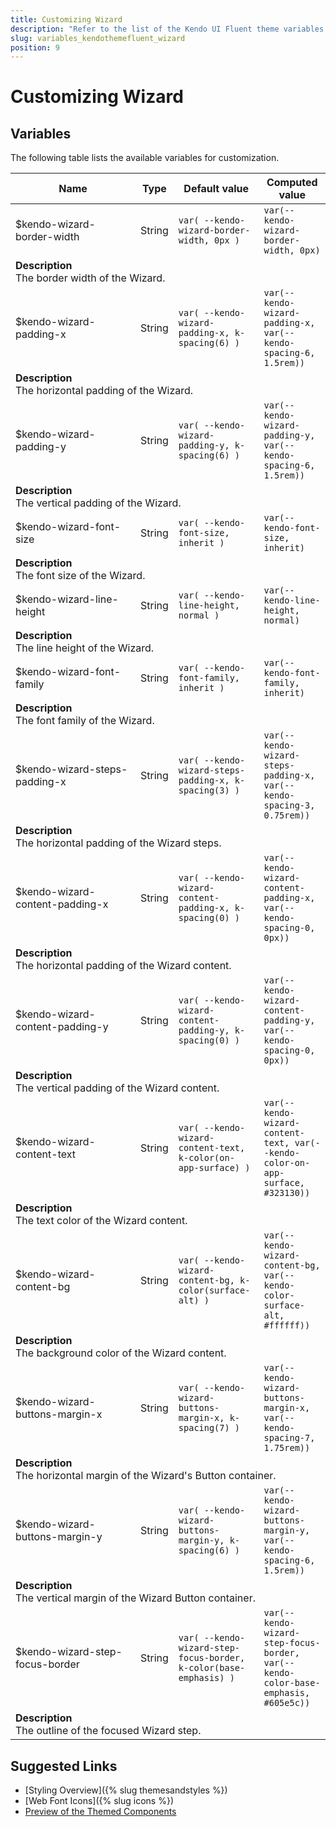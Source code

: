 ```yaml
---
title: Customizing Wizard
description: "Refer to the list of the Kendo UI Fluent theme variables available for customization."
slug: variables_kendothemefluent_wizard
position: 9
---
```


# Customizing Wizard

## Variables

The following table lists the available variables for customization.

<table class="theme-variables">
    <colgroup>
    <col style="width: 200px; white-space:nowrap;" />
    <col />
    <col />
    <col />
</colgroup>
<thead>
    <tr>
        <th>Name</th>
        <th>Type</th>
        <th>Default value</th>
        <th>Computed value</th>
    </tr>
</thead>
<tbody>
        <tr>
    <td>$kendo-wizard-border-width</td>
    <td>String</td>
    <td><code>var( --kendo-wizard-border-width, 0px )</code></td>
    <td><code>var(--kendo-wizard-border-width, 0px)</code></td>
</tr>
<tr>
    <td colspan="4" class="theme-variables-description-container"><div><b>Description</b><div class="theme-variables-description">The border width of the Wizard.</div></div>
    </td>
</tr>
<tr>
    <td>$kendo-wizard-padding-x</td>
    <td>String</td>
    <td><code>var( --kendo-wizard-padding-x, k-spacing(6) )</code></td>
    <td><code>var(--kendo-wizard-padding-x, var(--kendo-spacing-6, 1.5rem))</code></td>
</tr>
<tr>
    <td colspan="4" class="theme-variables-description-container"><div><b>Description</b><div class="theme-variables-description">The horizontal padding of the Wizard.</div></div>
    </td>
</tr>
<tr>
    <td>$kendo-wizard-padding-y</td>
    <td>String</td>
    <td><code>var( --kendo-wizard-padding-y, k-spacing(6) )</code></td>
    <td><code>var(--kendo-wizard-padding-y, var(--kendo-spacing-6, 1.5rem))</code></td>
</tr>
<tr>
    <td colspan="4" class="theme-variables-description-container"><div><b>Description</b><div class="theme-variables-description">The vertical padding of the Wizard.</div></div>
    </td>
</tr>
<tr>
    <td>$kendo-wizard-font-size</td>
    <td>String</td>
    <td><code>var( --kendo-font-size, inherit )</code></td>
    <td><code>var(--kendo-font-size, inherit)</code></td>
</tr>
<tr>
    <td colspan="4" class="theme-variables-description-container"><div><b>Description</b><div class="theme-variables-description">The font size of the Wizard.</div></div>
    </td>
</tr>
<tr>
    <td>$kendo-wizard-line-height</td>
    <td>String</td>
    <td><code>var( --kendo-line-height, normal )</code></td>
    <td><code>var(--kendo-line-height, normal)</code></td>
</tr>
<tr>
    <td colspan="4" class="theme-variables-description-container"><div><b>Description</b><div class="theme-variables-description">The line height of the Wizard.</div></div>
    </td>
</tr>
<tr>
    <td>$kendo-wizard-font-family</td>
    <td>String</td>
    <td><code>var( --kendo-font-family, inherit )</code></td>
    <td><code>var(--kendo-font-family, inherit)</code></td>
</tr>
<tr>
    <td colspan="4" class="theme-variables-description-container"><div><b>Description</b><div class="theme-variables-description">The font family of the Wizard.</div></div>
    </td>
</tr>
<tr>
    <td>$kendo-wizard-steps-padding-x</td>
    <td>String</td>
    <td><code>var( --kendo-wizard-steps-padding-x, k-spacing(3) )</code></td>
    <td><code>var(--kendo-wizard-steps-padding-x, var(--kendo-spacing-3, 0.75rem))</code></td>
</tr>
<tr>
    <td colspan="4" class="theme-variables-description-container"><div><b>Description</b><div class="theme-variables-description">The horizontal padding of the Wizard steps.</div></div>
    </td>
</tr>
<tr>
    <td>$kendo-wizard-content-padding-x</td>
    <td>String</td>
    <td><code>var( --kendo-wizard-content-padding-x, k-spacing(0) )</code></td>
    <td><code>var(--kendo-wizard-content-padding-x, var(--kendo-spacing-0, 0px))</code></td>
</tr>
<tr>
    <td colspan="4" class="theme-variables-description-container"><div><b>Description</b><div class="theme-variables-description">The horizontal padding of the Wizard content.</div></div>
    </td>
</tr>
<tr>
    <td>$kendo-wizard-content-padding-y</td>
    <td>String</td>
    <td><code>var( --kendo-wizard-content-padding-y, k-spacing(0) )</code></td>
    <td><code>var(--kendo-wizard-content-padding-y, var(--kendo-spacing-0, 0px))</code></td>
</tr>
<tr>
    <td colspan="4" class="theme-variables-description-container"><div><b>Description</b><div class="theme-variables-description">The vertical padding of the Wizard content.</div></div>
    </td>
</tr>
<tr>
    <td>$kendo-wizard-content-text</td>
    <td>String</td>
    <td><code>var( --kendo-wizard-content-text, k-color(on-app-surface) )</code></td>
    <td><code>var(--kendo-wizard-content-text, var(--kendo-color-on-app-surface, #323130))</code></td>
</tr>
<tr>
    <td colspan="4" class="theme-variables-description-container"><div><b>Description</b><div class="theme-variables-description">The text color of the Wizard content.</div></div>
    </td>
</tr>
<tr>
    <td>$kendo-wizard-content-bg</td>
    <td>String</td>
    <td><code>var( --kendo-wizard-content-bg, k-color(surface-alt) )</code></td>
    <td><code>var(--kendo-wizard-content-bg, var(--kendo-color-surface-alt, #ffffff))</code></td>
</tr>
<tr>
    <td colspan="4" class="theme-variables-description-container"><div><b>Description</b><div class="theme-variables-description">The background color of the Wizard content.</div></div>
    </td>
</tr>
<tr>
    <td>$kendo-wizard-buttons-margin-x</td>
    <td>String</td>
    <td><code>var( --kendo-wizard-buttons-margin-x, k-spacing(7) )</code></td>
    <td><code>var(--kendo-wizard-buttons-margin-x, var(--kendo-spacing-7, 1.75rem))</code></td>
</tr>
<tr>
    <td colspan="4" class="theme-variables-description-container"><div><b>Description</b><div class="theme-variables-description">The horizontal margin of the Wizard's Button container.</div></div>
    </td>
</tr>
<tr>
    <td>$kendo-wizard-buttons-margin-y</td>
    <td>String</td>
    <td><code>var( --kendo-wizard-buttons-margin-y, k-spacing(6) )</code></td>
    <td><code>var(--kendo-wizard-buttons-margin-y, var(--kendo-spacing-6, 1.5rem))</code></td>
</tr>
<tr>
    <td colspan="4" class="theme-variables-description-container"><div><b>Description</b><div class="theme-variables-description">The vertical margin of the Wizard Button container.</div></div>
    </td>
</tr>
<tr>
    <td>$kendo-wizard-step-focus-border</td>
    <td>String</td>
    <td><code>var( --kendo-wizard-step-focus-border, k-color(base-emphasis) )</code></td>
    <td><code>var(--kendo-wizard-step-focus-border, var(--kendo-color-base-emphasis, #605e5c))</code></td>
</tr>
<tr>
    <td colspan="4" class="theme-variables-description-container"><div><b>Description</b><div class="theme-variables-description">The outline of the focused Wizard step.</div></div>
    </td>
</tr>
</tbody>
</table>

## Suggested Links

* [Styling Overview]({% slug themesandstyles %})
* [Web Font Icons]({% slug icons %})
* [Preview of the Themed Components](../)

